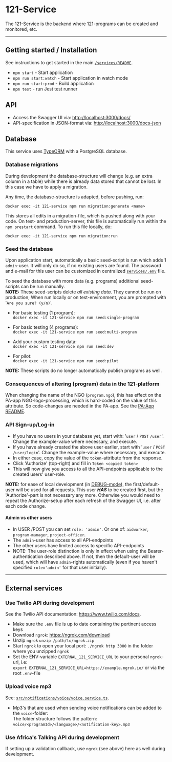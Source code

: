 # 121-Service

The 121-Service is the backend where 121-programs can be created and monitored, etc.

---

## Getting started / Installation

See instructions to get started in the main [`/services/README`](../README.md).

- `npm start` - Start application
- `npm run start:watch` - Start application in watch mode
- `npm run start:prod` - Build application
- `npm test` - run Jest test runner

## API

- Access the Swagger UI via: <http://localhost:3000/docs/>
- API-specification in JSON-format via: <http://localhost:3000/docs-json>

## Database

This service uses [TypeORM](https://typeorm.io/) with a PostgreSQL database.

### Database migrations

During development the database-structure will change (e.g. an extra column in a table) while there is already data stored that cannot be lost. In this case we have to apply a migration.

Any time, the database-structure is adapted, before pushing, run:

    docker exec -it 121-service npm run migration:generate <name>

This stores all edits in a migration-file, which is pushed along with your code.
On test- and production-server, this file is automatically run within the `npm prestart` command.
To run this file locally, do:

    docker exec -it 121-service npm run migration:run

### Seed the database

Upon application start, automatically a basic seed-script is run which adds 1 `admin`-user. It will only do so, if no existing users are found. The password and e-mail for this user can be customized in centralized [`services/.env`](../.env.example) file.

To seed the database with more data (e.g. programs) additional seed-scripts can be run manually.  
**NOTE:** These seed-scripts delete _all existing data_. They cannot be run on production; When run locally or on test-environment, you are prompted with '`Are you sure? (y/n)`'.

- For basic testing (1 program):  
  `docker exec -it 121-service npm run seed:single-program`
- For basic testing (4 programs):  
  `docker exec -it 121-service npm run seed:multi-program`

- Add your custom testing data:  
  `docker exec -it 121-service npm run seed:dev`

- For pilot:  
  `docker exec -it 121-service npm run seed:pilot`

**NOTE:** These scripts do no longer automatically publish programs as well.

### Consequences of altering (program) data in the 121-platform

When changing the name of the NGO (`program.ngo`), this has effect on the PA-app NGO-logo-processing, which is hard-coded on the value of this attribute. So code-changes are needed in the PA-app. See the [PA-App README](../../interfaces/PA-App/README.md).

### API Sign-up/Log-in

- If you have no users in your database yet, start with: '`user` / `POST` `/user`'. Change the example-value where necessary, and execute.
- If you have already created the above user earlier, start with '`user` / `POST` `/user/login`'. Change the example-value where necessary, and execute.
- In either case, copy the value of the `token`-attribute from the response.
- Click 'Authorize' (top-right) and fill in `Token <copied token>`
- This will now give you access to all the API-endpoints applicable to the created users' user-role.

**NOTE:** for ease of local development (in [DEBUG-mode](./src/config.ts#L1)), the first/default-user will be used for all requests.
This user **_HAS_** to be created first, but the 'Authorize'-part is not necessary any more. Otherwise you would need to repeat the Authorize-setup after each refresh of the Swagger UI, i.e. after each code change.

#### Admin vs other users

- In USER /POST you can set `role: 'admin'`. Or one of: `aidworker`, `program-manager`, `project-officer`.
- The `admin`-user has access to all API-endpoints
- The other users have limited access to specific API-endpoints
- NOTE: The user-role distinction is only in effect when using the Bearer-authentication described above. If not, then the default-user will be used, which will have `admin`-rights automatically (even if you haven't specified `role='admin'` for that user initially).

---

## External services

### Use Twilio API during development

See the Twilio API documentation: <https://www.twilio.com/docs>.

- Make sure the `.env` file is up to date containing the pertinent access keys
- Download `ngrok`: <https://ngrok.com/download>
- Unzip `ngrok` `unzip /path/to/ngrok.zip`
- Start `ngrok` to open your local port: `./ngrok http 3000` in the folder where you unzipped `ngrok`
- Set the ENV-variable `EXTERNAL_121_SERVICE_URL` to your personal `ngrok`-url, i.e:  
  `export EXTERNAL_121_SERVICE_URL=https://example.ngrok.io/` or via the root `.env`-file

### Upload voice mp3

See: [`src/notifications/voice/voice.service.ts`](`src/notifications/voice/voice.service.ts`).

- Mp3's that are used when sending voice notifications can be added to the `voice`-folder:  
  The folder structure follows the pattern: `voice/<programId>/<language>/<notification-key>.mp3`

### Use Africa's Talking API during development

If setting up a validation callback, use `ngrok` (see above) here as well during development.
